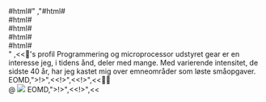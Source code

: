 <?php return ["<!<div class='auto80'>#html#</div>"
    ,"<!<div class='about'>#html#</div><div class='flex'><div class='colleft'>#html#</div><div class='colmid'>#html#</div><div class='colright'>#html#</div></div><div class='hocus'>#html#</div>"
    ,<<<EOMD
  

![floatleft-00-15-15]($imgPath/b128x150.png)
## Webmaster <abbr title="Benny Andersen">🤖's</abbr> profil



Programmering og microprocessor udstyret gear er en interesse jeg, i tidens ånd, deler med mange.

Med varierende intensitet, de sidste 40 år, har jeg kastet mig over emneområder som løste småopgaver.

EOMD,">!>",<<<EOMD
$fail  

#### Sprog

- c og c++
- java
- php
- sql
- html, sccs og javascript  

EOMD,">!>",<<<EOMD
#### OS

- Linux
- Avr (arduino)
- Windows

EOMD,">!>",<<<EOMD
<abbr title="Benny Andersen">👨‍💻</abbr>
<div class='mailPic'></div>
<span class='mail'>@</span>
<span class='github'><a href='https://github.com/bvirk'><img src='$imgPath/github32.png'></a></span>


EOMD,">!>",<<<EOMD
## [Eventyret HocusPocus](../docs/index)
EOMD,">!>",<<<EOMD

### Indledning
Dette er beskrivelse af hvilke ting jeg har været rundt omkring med skabelsen af PHP frameworket HocusPocus.  
For at komme rundt om flere ting uden for svært følgebare indskudte iagttagelser, anvendes sammenfaldne tidlinier.



### TOC
- [PHP Frameworket](framework)
- [Fejlgreb i udviklingen af frameworket](fejlgreb)
- [Editor kontra IDE](ide)
- [Debugging](debug)
- [Hosting](hosting)

EOMD];
